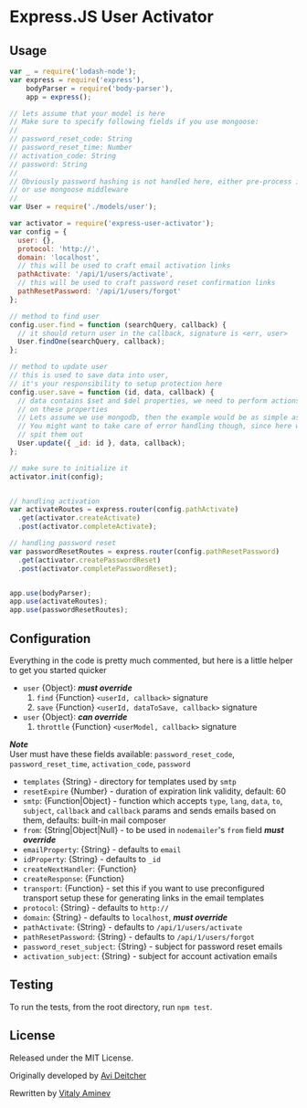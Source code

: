 # Express.JS User Activator

## Usage

```js
var _ = require('lodash-node');
var express = require('express'),
    bodyParser = require('body-parser'),
    app = express();

// lets assume that your model is here
// Make sure to specify following fields if you use mongoose:
//
// password_reset_code: String
// password_reset_time: Number
// activation_code: String
// password: String
//
// Obviously password hashing is not handled here, either pre-process it yourself,
// or use mongoose middleware
//
var User = require('./models/user');

var activator = require('express-user-activator');
var config = {
  user: {},
  protocol: 'http://',
  domain: 'localhost',
  // this will be used to craft email activation links
  pathActivate: '/api/1/users/activate',
  // this will be used to craft password reset confirmation links
  pathResetPassword: '/api/1/users/forgot'
};

// method to find user
config.user.find = function (searchQuery, callback) {
  // it should return user in the callback, signature is <err, user>
  User.findOne(searchQuery, callback);
};

// method to update user
// this is used to save data into user,
// it's your responsibility to setup protection here
config.user.save = function (id, data, callback) {
  // data contains $set and $del properties, we need to perform actions based
  // on these properties
  // Lets assume we use mongodb, then the example would be as simple as this:
  // You might want to take care of error handling though, since here we just
  // spit them out
  User.update({ _id: id }, data, callback);
};

// make sure to initialize it
activator.init(config);


// handling activation
var activateRoutes = express.router(config.pathActivate)
  .get(activator.createActivate)
  .post(activator.completeActivate);

// handling password reset
var passwordResetRoutes = express.router(config.pathResetPassword)
  .get(activator.createPasswordReset)
  .post(activator.completePasswordReset);


app.use(bodyParser);
app.use(activateRoutes);
app.use(passwordResetRoutes);

```

## Configuration

Everything in the code is pretty much commented, but here is a little helper
to get you started quicker

* `user` {Object}: ***must override***
  1. `find` {Function}  `<userId, callback>` signature
  2. `save` {Function}  `<userId, dataToSave, callback>` signature
* `user` {Object}: ***can override***
  1. `throttle` {Function}  `<userModel, callback>` signature

***Note***  
User must have these fields available: `password_reset_code`, `password_reset_time`,
`activation_code`, `password`  

* `templates` {String} - directory for templates used by `smtp`
* `resetExpire` {Number} - duration of expiration link validity, default: 60
* `smtp`: {Function|Object} - function which accepts `type`, `lang`, `data`, `to`, `subject`, `callback`
  and `callback` params and sends emails based on them, defaults: built-in mail composer
* `from`: {String|Object|Null} - to be used in `nodemailer`'s `from` field ***must override***
* `emailProperty`: {String} - defaults to `email`
* `idProperty`: {String} - defaults to `_id`
* `createNextHandler`: {Function}
* `createResponse`: {Function}
* `transport`: {Function} - set this if you want to use preconfigured transport
 setup these for generating links in the email templates
* `protocol`: {String} - defaults to `http://`
* `domain`: {String} - defaults to `localhost`, ***must override***
* `pathActivate`: {String} - defaults to `/api/1/users/activate`
* `pathResetPassword`: {String} - defaults to `/api/1/users/forgot`
* `password_reset_subject`: {String} - subject for password reset emails
* `activation_subject`: {String} - subject for account activation emails


## Testing
To run the tests, from the root directory, run `npm test`.

## License
Released under the MIT License.

Originally developed by [Avi Deitcher](https://github.com/deitch)

Rewritten by [Vitaly Aminev](https://github.com/AVVS)
